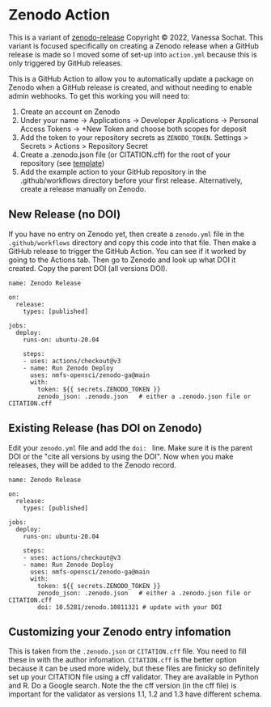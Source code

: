 # Zenodo Action
This is a variant of [zenodo-release](https://github.com/rseng/zenodo-release) Copyright © 2022, Vanessa Sochat. This variant is focused specifically on creating a Zenodo release when a GitHub release is made so I moved some of set-up into `action.yml` because this is only triggered by GitHub releases.

This is a GitHub Action to allow you to automatically update a package on Zenodo
when a GitHub release is created, and without needing to enable admin webhooks. To get this working you will need to:

1. Create an account on Zenodo
2. Under your name -> Applications -> Developer Applications -> Personal Access Tokens -> +New Token and choose both scopes for deposit
3. Add the token to your repository secrets as `ZENODO_TOKEN`. Settings > Secrets > Actions > Repository Secret
4. Create a .zenodo.json file (or CITATION.cff) for the root of your repository (see [template](.zenodo.json))
5. Add the example action to your GitHub repository in the .github/workflows directory before your first release. Alternatively, create a release manually on Zenodo.

## New Release (no DOI)

If you have no entry on Zenodo yet, then create a `zenodo.yml` file in the `.github/workflows` directory and copy this code into that file. Then make a GitHub release to trigger the GitHub Action. You can see if it worked by going to the Actions tab. Then go to Zenodo and look up what DOI it created. Copy the parent DOI (all versions DOI).

```
name: Zenodo Release

on:
  release:
    types: [published]

jobs:
  deploy:
    runs-on: ubuntu-20.04

    steps:
    - uses: actions/checkout@v3
    - name: Run Zenodo Deploy
      uses: nmfs-opensci/zenodo-ga@main
      with:
        token: ${{ secrets.ZENODO_TOKEN }}
        zenodo_json: .zenodo.json   # either a .zenodo.json file or CITATION.cff
```

## Existing Release (has DOI on Zenodo)

Edit your `zenodo.yml` file and add the `doi: ` line. Make sure it is the parent DOI or the "cite all versions by using the DOI". Now when you make releases, they will be added to the Zenodo record.

```
name: Zenodo Release

on:
  release:
    types: [published]

jobs:
  deploy:
    runs-on: ubuntu-20.04

    steps:
    - uses: actions/checkout@v3
    - name: Run Zenodo Deploy
      uses: nmfs-opensci/zenodo-ga@main
      with:
        token: ${{ secrets.ZENODO_TOKEN }}
        zenodo_json: .zenodo.json   # either a .zenodo.json file or CITATION.cff
        doi: 10.5281/zenodo.10811321 # update with your DOI
```

## Customizing your Zenodo entry infomation

This is taken from the `.zenodo.json` or `CITATION.cff` file. You need to fill these in with the author infomation. `CITATION.cff` is the better option because it can be used more widely, but these files are finicky so definitely set up your CITATION file using a cff validator. They are available in Python and R. Do a Google search. Note the the cff version (in the cff file) is important for the validator as versions 1.1, 1.2 and 1.3 have different schema.

